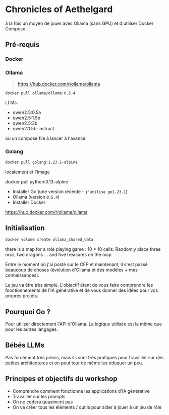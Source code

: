 # Chronicles of Aethelgard

à la fois un moyen de jouer avec Ollama (sans GPU) et d'utiliser Docker Compose.

<!-- Construire le compose file au fur et a mesure
on evite la partie data externe et le network partagé 

-->

## Pré-requis

### Docker

### Ollama
> https://hub.docker.com/r/ollama/ollama

```bash
docker pull ollama/ollama:0.5.4
```

LLMs:

- qwen2.5:0.5a
- qwen2.5:1.5b
- qwen2.5:3b
- qwen2:1.5b-instruct

ou un compose file à lancer à l'avance

### Golang

```bash
docker pull golang:1.23.1-alpine
```

localement et l'image

docker pull python:3.13-alpine

- Installer Go (une version récente - `j'utilise go1.23.1`) 
- Ollama (version `0.5.4`)
- Installer Docker



https://hub.docker.com/r/ollama/ollama


## Initialisation

```bash
docker volume create ollama_shared_data
```


there is a map for a role playing game : 10 * 10 cells. Randomly place three  orcs, two dragons
... and five treasures on the map

Entre le moment oú j'ai posté sur le CFP et maintenant, il s'est passé beaucoup de choses (évolution d'Ollama et des modèles + mes connaissances). 

Le jeu va être très simple. L'objectif étant de vous faire comprendre les fonctionnements de l'IA générative et de vous donner des idées pour vos propres projets.

## Pourquoi Go ?

Pour utiliser directement l'API d'Ollama.
La logique utilisée est la même que pour les autres langages.

## Bébés LLMs

Pas forcément très précis, mais ils sont très pratiques pour travailler sur des petites architectures et on peut tout de même les éduquer un peu.


## Principes et objectifs du workshop

- Comprendre comment fonctionne les applications d'IA générative
- Travailler sur les prompts
- On ne codera quasiment pas
- On va créer tous les éléments / outils pour aider à jouer à un jeu de rôle
